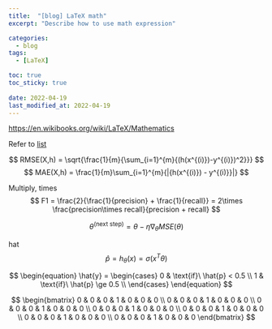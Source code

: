 ```yaml
---
title:  "[blog] LaTeX math"
excerpt: "Describe how to use math expression"

categories:
  - blog
tags:
  - [LaTeX]

toc: true
toc_sticky: true
 
date: 2022-04-19
last_modified_at: 2022-04-19
---
```


<https://en.wikibooks.org/wiki/LaTeX/Mathematics>

Refer to [list](https://oeis.org/wiki/List_of_LaTeX_mathematical_symbols)

$$
    RMSE(X,h) = \sqrt{\frac{1}{m}{\sum_{i=1}^{m}{(h(x^{(i)})-y^{(i)})^2}}}
$$
$$
    MAE(X,h) = \frac{1}{m}\sum_{i=1}^{m}{|{h(x^{(i)}) - y^{(i)}}|}
$$

Multiply, times
$$
    F1 = \frac{2}{\frac{1}{precision} + \frac{1}{recall}} = 2\times \frac{precision\times recall}{precision + recall}
$$

$$
    \theta^{(\text{next step})} = \theta - \eta\nabla_{\theta}MSE(\theta)
$$

hat
$$
  \hat{p} = h_{\theta}(x) = \sigma(x^{T}\theta)
$$

$$
\begin{equation}
    \hat{y} = \begin{cases}
        0 & \text{if}\ \hat{p} < 0.5 \\
        1 & \text{if}\ \hat{p} \ge 0.5 \\
    \end{cases}
\end{equation}
$$

$$
\begin{bmatrix}
0 & 0 & 0 & 1 & 0 & 0 & 0 \\
0 & 0 & 0 & 1 & 0 & 0 & 0 \\
0 & 0 & 0 & 1 & 0 & 0 & 0 \\
0 & 0 & 0 & 1 & 0 & 0 & 0 \\
0 & 0 & 0 & 1 & 0 & 0 & 0 \\
0 & 0 & 0 & 1 & 0 & 0 & 0 \\
0 & 0 & 0 & 1 & 0 & 0 & 0
\end{bmatrix}
$$

